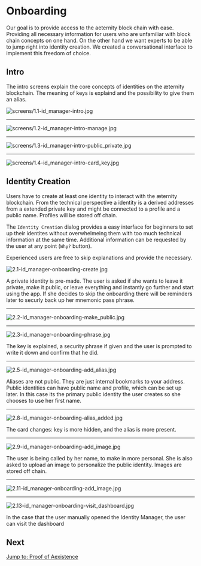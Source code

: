 # Onboarding

Our goal is to provide access to the aeternity block chain with ease. Providing all necessary information for users who are unfamiliar with block chain concepts on one hand. On the other hand we want experts to be able to jump right into identity creation.
We created a conversational interface to implement this freedom of choice.


## Intro
The intro screens explain the core concepts of identities on the æternity blockchain. The meaning of keys is explaind and the possibility to give them an alias.

![screens/1.1-id_manager-intro.jpg](screens/1.1-id_manager-intro.jpg)

---

![screens/1.2-id_manager-intro-manage.jpg](screens/1.2-id_manager-intro-manage.jpg)

---

![screens/1.3-id_manager-intro-public_private.jpg](screens/1.3-id_manager-intro-public_private.jpg)

---

![screens/1.4-id_manager-intro-card_key.jpg](screens/1.4-id_manager-intro-card_key.jpg)



## Identity Creation

Users have to create at least one identity to interact with the æternity blockchain. From the technical perspective a identity is a derived addresses from a extended private key and might be connected to a profile and a public name. Profiles will be stored off chain.

The `Identity Creation` dialog provides a easy interface for beginners to set up their identites without overwhelmeing them with too much technical information at the same time. Additional information can be requested by the user at any point (`Why?` button).

Experienced users are free to skip explanations and provide the necessary.


![2.1-id_manager-onboarding-create.jpg](screens/2.1-id_manager-onboarding-create.jpg)

A private identity is pre-made. The user is asked if she wants to leave it private, make it public, or leave everything and instantly go further and start using the app. If she decides to skip the onboarding there will be reminders later to securly back up her mnemonic pass phrase.

---

![2.2-id_manager-onboarding-make_public.jpg](screens/2.2-id_manager-onboarding-make_public.jpg)

---

![2.3-id_manager-onboarding-phrase.jpg](screens/2.3-id_manager-onboarding-phrase.jpg)

The key is explained, a security phrase if given and the user is prompted to write it down and confirm that he did.

---


![2.5-id_manager-onboarding-add_alias.jpg](screens/2.5-id_manager-onboarding-add_alias.jpg)

Aliases are not public. They are just internal bookmarks to your address. Public identities can have public name and profile, which can be set up later. In this case its the primary public identity the user creates so she chooses to use her first name.

---


![2.8-id_manager-onboarding-alias_added.jpg](screens/2.8-id_manager-onboarding-alias_added.jpg)

The card changes: key is more hidden, and the alias is more present.

---

![2.9-id_manager-onboarding-add_image.jpg](screens/2.9-id_manager-onboarding-add_image.jpg)

The user is being called by her name, to make in more personal. She is also asked to upload an image to personalize the public identity. Images are stored off chain.

---

![2.11-id_manager-onboarding-add_image.jpg](screens/2.11-id_manager-onboarding-add_image.jpg)


---

![2.13-id_manager-onboarding-visit_dashboard.jpg](screens/2.13-id_manager-onboarding-visit_dashboard.jpg)

In the case that the user manually opened the Identity Manager, the user can visit the dashboard

## Next
[Jump to: Proof of Aexistence](proof-of-aexistence.md)
